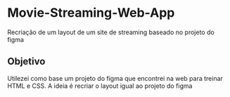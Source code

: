 # Movie-Streaming-Web-App
Recriação de um layout de um site de streaming baseado no projeto do figma

## Objetivo
Utilezei como base um projeto do figma que encontrei na web para treinar HTML e CSS. A ideia é recriar o layout igual ao projeto do figma
